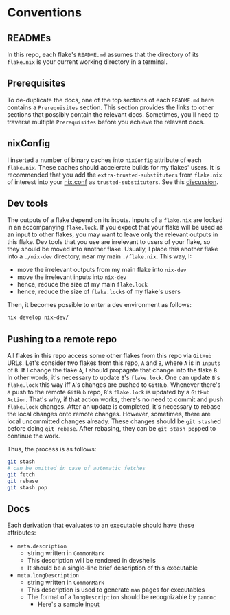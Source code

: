 # Conventions

## READMEs

In this repo, each flake's `README.md` assumes that the directory of its `flake.nix` is your current working directory in a terminal.

## Prerequisites

To de-duplicate the docs, one of the top sections of each `README.md` here contains a `Prerequisites` section. This section provides the links to other sections that possibly contain the relevant docs. Sometimes, you'll need to traverse multiple `Prerequisites` before you achieve the relevant docs.

## nixConfig

I inserted a number of binary caches into `nixConfig` attribute of each `flake.nix`. These caches should accelerate builds for my flakes' users. It is recommended that you add the `extra-trusted-substituters` from `flake.nix` of interest into your [nix.conf](https://nixos.org/manual/nix/stable/command-ref/conf-file.html#conf-trusted-substituters) as `trusted-substituters`. See this [discussion](https://t.me/ru_nixos/137950).

## Dev tools

The outputs of a flake depend on its inputs. Inputs of a `flake.nix` are locked in an accompanying `flake.lock`.
If you expect that your flake will be used as an input to other flakes, you may want to leave only the relevant outputs in this flake.
Dev tools that you use are irrelevant to users of your flake, so they should be moved into another flake.
Usually, I place this another flake into a `./nix-dev` directory, near my main `./flake.nix`.
This way, I:

- move the irrelevant outputs from my main flake into `nix-dev`
- move the irrelevant inputs into `nix-dev`
- hence, reduce the size of my main `flake.lock`
- hence, reduce the size of `flake.lock`s of my flake's users

Then, it becomes possible to enter a dev environment as follows:

```sh
nix develop nix-dev/
```

## Pushing to a remote repo

All flakes in this repo access some other flakes from this repo via `GitHub` URLs.
Let's consider two flakes from this repo, `A` and `B`, where `A` is in `inputs` of `B`.
If I change the flake `A`, I should propagate that change into the flake `B`.
In other words, it's necessary to update `B`'s `flake.lock`.
One can update `B`'s `flake.lock` this way iff `A`'s changes are pushed to `GitHub`.
Whenever there's a push to the remote `GitHub` repo, `B`'s `flake.lock` is updated by a `GitHub Action`.
That's why, if that action works, there's no need to commit and push `flake.lock` changes.
After an update is completed, it's necessary to rebase the local changes onto remote changes.
However, sometimes, there are local uncommitted changes already.
These changes should be `git stash`ed before doing `git rebase`.
After rebasing, they can be `git stash pop`ped to continue the work.

Thus, the process is as follows:

```sh
git stash
# can be omitted in case of automatic fetches
git fetch
git rebase
git stash pop
```

## Docs

Each derivation that evaluates to an executable should have these attributes:

- `meta.description`
  - string written in `CommonMark`
  - This description will be rendered in devshells
  - It should be a single-line brief description of this executable
- `meta.longDescription`
  - string written in `CommonMark`
  - This description is used to generate `man` pages for executables
  - The format of a `longDescription` should be recognizable by `pandoc`
    - Here's a sample [input](https://pandoc.org/demo/pandoc.1.md)
